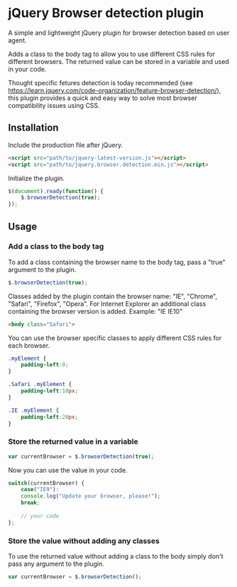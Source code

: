 jQuery Browser detection plugin
================================

A simple and lightweight jQuery plugin for browser detection based on user agent.

Adds a class to the body tag to allow you to use different CSS rules for different browsers.
The returned value can be stored in a variable and used in your code.

Thought specific fetures detection is today recommended (see https://learn.jquery.com/code-organization/feature-browser-detection/), this plugin provides a quick and easy way to solve most browser compatibility issues using CSS.

## Installation

Include the production file after jQuery.

```html
<script src="path/to/jquery-latest-version.js"></script>
<script src="path/to/jquery.browser.detection.min.js"></script>
```

Initialize the plugin.

```javascript
$(document).ready(function() {
	$.browserDetection(true);
});
```

## Usage

### Add a class to the body tag

To add a class containing the browser name to the body tag, pass a "true" argument to the plugin.

```javascript
$.browserDetection(true);
```

Classes added by the plugin contain the browser name: "IE", "Chrome", "Safari", "Firefox", "Opera".
For Internet Explorer an additional class containing the browser version is added. Example: "IE IE10"

```html
<body class="Safari">
```

You can use the browser specific classes to apply different CSS rules for each browser.

```css
.myElement {
	padding-left:0;
}

.Safari .myElement {
	padding-left:10px;
}

.IE .myElement {
	padding-left:20px;
}
```

### Store the returned value in a variable

```javascript
var currentBrowser = $.browserDetection(true);
```

Now you can use the value in your code.

```javascript
switch(currentBrowser) {
	case("IE9"):
	console.log("Update your browser, please!");
	break;
	
	// your code
};
```

### Store the value without adding any classes

To use the returned value without adding a class to the body simply don't pass any argument to the plugin.

```javascript
var currentBrowser = $.browserDetection();
```